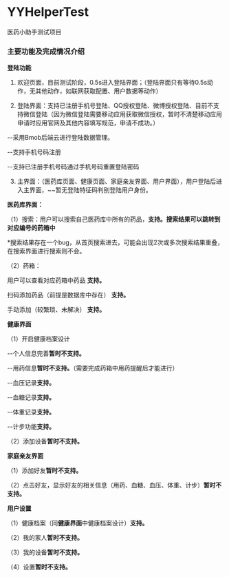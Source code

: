 # YYHelperTest
医药小助手测试项目

### 主要功能及完成情况介绍

**登陆功能**
1. 欢迎页面，目前测试阶段，0.5s进入登陆界面；（登陆界面只有等待0.5s动作，无其他动作，如联网获取配置、用户数据等动作）

2. 登陆界面：支持已注册手机号登陆、QQ授权登陆、微博授权登陆、目前不支持微信登陆（因为微信登陆需要移动应用获取微信授权，暂时不清楚移动应用申请时应用官网及其他内容填写规范，申请不成功。）

--采用Bmob后端云进行登陆数据管理。

--支持手机号码注册

--支持已注册手机号码通过手机号码重置登陆密码

3. 主界面：（医药库页面、健康页面、家庭亲友界面、用户界面），用户登陆后进入主界面，~~暂无登陆特征码判别登陆用户身份。


**医药库界面：**

（1）搜索：用户可以搜索自己医药库中所有的药品，**支持。搜索结果可以跳转到对应编号的药箱中**

*搜索结果存在一个bug，从首页搜索进去，可能会出现2次或多次搜索结果重叠，在搜索界面进行搜索则不会。

（2）药箱：

用户可以查看对应药箱中药品 **支持。**

扫码添加药品（前提是数据库中存在） **支持。**

手动添加（较繁琐、未解决） **支持。**


**健康界面**

（1）开启健康档案设计

--个人信息完善**暂时不支持。**

--用药信息**暂时不支持。**（需要完成药箱中用药提醒后才能进行）

--血压记录**支持。**

--血糖记录**支持。**

--体重记录**支持。**

--计步功能**支持。**

（2）添加设备**暂时不支持。**


**家庭亲友界面**

（1）添加好友**暂时不支持。**

（2）点击好友，显示好友的相关信息（用药、血糖、血压、体重、计步）**暂时不支持。**


**用户设置**

（1）健康档案（同**健康界面**中健康档案设计）**支持。**

（2）我的家人**暂时不支持。**

（3）我的设备**暂时不支持。**

（4）设置**暂时不支持。**
